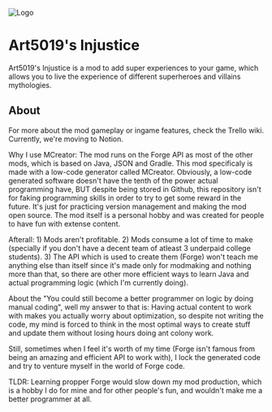 
![Logo](https://media.forgecdn.net/attachments/description/1107697/description_4c60915d-af26-440f-9ab0-229b2305ba28.png)


# Art5019's Injustice

Art5019's Injustice is a mod to add super experiences to your game, which allows you to live the experience of different superheroes and villains mythologies.

## About

For more about the mod gameplay or ingame features, check the Trello wiki. Currently, we're moving to Notion.

Why I use MCreator: The mod runs on the Forge API as most of the other mods, which is based on Java, JSON and Gradle. This mod specificaly is made with a low-code generator called MCreator. Obviously, a low-code generated software doesn't have the tenth of the power actual programming have, BUT despite being stored in Github, this repository isn't for faking programming skills in order to try to get some reward in the future. It's just for practicing version management and making the mod open source. The mod itself is a personal hobby and was created for people to have fun with extense content. 

Afterall: 1) Mods aren't profitable. 2) Mods consume a lot of time to make (specially if you don't have a decent team of atleast 3 underpaid college students). 3) The API which is used to create them (Forge) won't teach me anything else than itself since it's made only for modmaking and nothing more than that, so there are other more efficient ways to learn Java and actual programming logic (which I'm currently doing). 

About the "You could still become a better programmer on logic by doing manual coding", well my answer to that is: Having actual content to work with makes you actually worry about optimization, so despite not writing the code, my mind is forced to think in the most optimal ways to create stuff and update them without losing hours doing ant colony work.

Still, sometimes when I feel it's worth of my time (Forge isn't famous from being an amazing and efficient API to work with), I lock the generated code and try to venture myself in the world of Forge code.

TLDR: Learning propper Forge would slow down my mod production, which is a hobby I do for mine and for other people's fun, and wouldn't make me a better programmer at all. 
